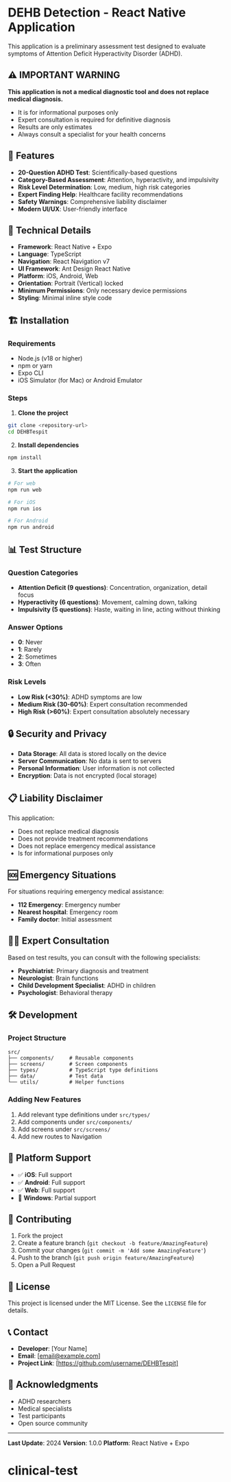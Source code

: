 # DEHB Detection - React Native Application

This application is a preliminary assessment test designed to evaluate symptoms of Attention Deficit Hyperactivity Disorder (ADHD).

## ⚠️ IMPORTANT WARNING

**This application is not a medical diagnostic tool and does not replace medical diagnosis.**
- It is for informational purposes only
- Expert consultation is required for definitive diagnosis
- Results are only estimates
- Always consult a specialist for your health concerns

## 🚀 Features

- **20-Question ADHD Test**: Scientifically-based questions
- **Category-Based Assessment**: Attention, hyperactivity, and impulsivity
- **Risk Level Determination**: Low, medium, high risk categories
- **Expert Finding Help**: Healthcare facility recommendations
- **Safety Warnings**: Comprehensive liability disclaimer
- **Modern UI/UX**: User-friendly interface

## 📱 Technical Details

- **Framework**: React Native + Expo
- **Language**: TypeScript
- **Navigation**: React Navigation v7
- **UI Framework**: Ant Design React Native
- **Platform**: iOS, Android, Web
- **Orientation**: Portrait (Vertical) locked
- **Minimum Permissions**: Only necessary device permissions
- **Styling**: Minimal inline style code

## 🏗️ Installation

### Requirements
- Node.js (v18 or higher)
- npm or yarn
- Expo CLI
- iOS Simulator (for Mac) or Android Emulator

### Steps

1. **Clone the project**
```bash
git clone <repository-url>
cd DEHBTespit
```

2. **Install dependencies**
```bash
npm install
```

3. **Start the application**
```bash
# For web
npm run web

# For iOS
npm run ios

# For Android
npm run android
```

## 📊 Test Structure

### Question Categories
- **Attention Deficit (9 questions)**: Concentration, organization, detail focus
- **Hyperactivity (6 questions)**: Movement, calming down, talking
- **Impulsivity (5 questions)**: Haste, waiting in line, acting without thinking

### Answer Options
- **0**: Never
- **1**: Rarely
- **2**: Sometimes
- **3**: Often

### Risk Levels
- **Low Risk (<30%)**: ADHD symptoms are low
- **Medium Risk (30-60%)**: Expert consultation recommended
- **High Risk (>60%)**: Expert consultation absolutely necessary

## 🔒 Security and Privacy

- **Data Storage**: All data is stored locally on the device
- **Server Communication**: No data is sent to servers
- **Personal Information**: User information is not collected
- **Encryption**: Data is not encrypted (local storage)

## 📋 Liability Disclaimer

This application:
- Does not replace medical diagnosis
- Does not provide treatment recommendations
- Does not replace emergency medical assistance
- Is for informational purposes only

## 🆘 Emergency Situations

For situations requiring emergency medical assistance:
- **112 Emergency**: Emergency number
- **Nearest hospital**: Emergency room
- **Family doctor**: Initial assessment

## 👨‍⚕️ Expert Consultation

Based on test results, you can consult with the following specialists:
- **Psychiatrist**: Primary diagnosis and treatment
- **Neurologist**: Brain functions
- **Child Development Specialist**: ADHD in children
- **Psychologist**: Behavioral therapy

## 🛠️ Development

### Project Structure
```
src/
├── components/     # Reusable components
├── screens/        # Screen components
├── types/          # TypeScript type definitions
├── data/           # Test data
└── utils/          # Helper functions
```

### Adding New Features
1. Add relevant type definitions under `src/types/`
2. Add components under `src/components/`
3. Add screens under `src/screens/`
4. Add new routes to Navigation

## 📱 Platform Support

- ✅ **iOS**: Full support
- ✅ **Android**: Full support
- ✅ **Web**: Full support
- 🔄 **Windows**: Partial support

## 🤝 Contributing

1. Fork the project
2. Create a feature branch (`git checkout -b feature/AmazingFeature`)
3. Commit your changes (`git commit -m 'Add some AmazingFeature'`)
4. Push to the branch (`git push origin feature/AmazingFeature`)
5. Open a Pull Request

## 📄 License

This project is licensed under the MIT License. See the `LICENSE` file for details.

## 📞 Contact

- **Developer**: [Your Name]
- **Email**: [email@example.com]
- **Project Link**: [https://github.com/username/DEHBTespit]

## 🙏 Acknowledgments

- ADHD researchers
- Medical specialists
- Test participants
- Open source community

---

**Last Update**: 2024
**Version**: 1.0.0
**Platform**: React Native + Expo
# clinical-test
